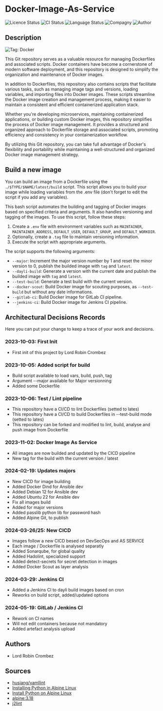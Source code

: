 # Docker-Image-As-Service

![Licence Status](https://img.shields.io/badge/licence-MIT-brightgreen)
![CI Status](https://img.shields.io/badge/CI-success-brightgreen)
![Language Status](https://img.shields.io/badge/language-Dockerfile-red)
![Compagny](https://img.shields.io/badge/Compagny-Labo--CBZ-blue)
![Author](https://img.shields.io/badge/Author-Lord%20Robin%20Cbz-blue)

## Description

![Tag: Docker](https://img.shields.io/badge/Tech-Docker-orange)

This Git repository serves as a valuable resource for managing Dockerfiles and associated scripts. Docker containers have become a cornerstone of modern software deployment, and this repository is designed to simplify the organization and maintenance of Docker images.

In addition to Dockerfiles, this repository also contains scripts that facilitate various tasks, such as managing image tags and versions, loading variables, and importing files into Docker images. These scripts streamline the Docker image creation and management process, making it easier to maintain a consistent and efficient containerized application stack.

Whether you're developing microservices, maintaining containerized applications, or building custom Docker images, this repository simplifies the process of Docker image management. It provides a structured and organized approach to Dockerfile storage and associated scripts, promoting efficiency and consistency in your containerization workflow.

By utilizing this Git repository, you can take full advantage of Docker's flexibility and portability while maintaining a well-structured and organized Docker image management strategy.

## Build a new image

You can build an image from a Dockerfile using the `./$TYPE/$NAME/latest/build` script. This script allows you to build your image while loading variables from the .env file (don't forget to edit the script if you add any variables).

This bash script automates the building and tagging of Docker images based on specified criteria and arguments. It also handles versioning and tagging of the images. To use this script, follow these steps:

1. Create a `.env` file with environment variables such as `MAINTAINER`, `MAINTAINER_ADDRESS`, `DEFAULT_USER`, `DEFAULT_GROUP`, and `DEFAULT_WORKDIR`.
2. Optionally, create a `.tag` file to maintain versioning information.
3. Execute the script with appropriate arguments.

The script supports the following arguments:

- `--major`: Increment the major version number by 1 and reset the minor version to 0, publish the builded image with `tag` and `latest`.
- `--dayli-build`: Generate a version with the current date and publish the builded image with `tag` and `latest`.
- `--test-build`: Generate a test build with the current version.
- `--docker-scout`: Build Docker image for scouting purposes, as `--test-build` but without any date informations.
- `--gitlab-ci`: Build Docker image for GitLab CI pipeline.
- `--jenkins-ci`: Build Docker image for Jenkins CI pipeline.

## Architectural Decisions Records

Here you can put your change to keep a trace of your work and decisions.

### 2023-10-03: First Init

- First init of this project by Lord Robin Crombez

### 2023-10-05: Added script for build

- Build script available to load vars, build, push, tag
- Argument --major available for Major versionning
- Added some Dockerfile

### 2023-10-06: Test / Lint pipeline

- This repository have a CI/CD to lint Dockerfiles (setted to lates)
- This repository have a CI/CD to build Dockerfiles in --test-build mode (setted to lates)
- This repository can be forked and modified to lint, build, analyse and push image from Dockerfile

### 2023-11-02: Docker Image As Service

- All images are now builded and updated by the CICD pipeline
- New tag for the build with the current version / latest

### 2024-02-19: Updates majors

- New CICD for image building
- Added Docker Dind for Ansible dev
- Added Debian 12 for Ansible dev
- Added Ubuntu 22 for Ansible dev
- Fix all images build
- Added for major versions
- Added passlib python lib for password hash
- Added Alpine Git, to publish

### 2024-03-26/25: New CICD

- Images follow a new CICD besed on DevSecOps and AS SERVICE
- Each image / Dockerfile is analysed separatly
- Added Sonarqube, for global quality
- Added Hadolint, specialized support
- Added detect-secrets for secret detection in images
- Added Docker Scout as layer analysis

### 2024-03-29: Jenkins CI

- Added a Jenkins CI to dayli build images based on cron
- Reworks on build script, added/updated options

### 2024-05-19: GitLab / Jenkins CI

- Rework on CI names
- Will not edit containers because not mandatory
- Added artefact analysis upload

## Authors

- Lord Robin Crombez

## Sources

- [husiang/yamllint](https://hub.docker.com/r/chusiang/yamllint/dockerfile)
- [Installing Python in Alpine Linux](https://www.askpython.com/python/examples/python-alpine-linux)
- [Install Python on Alpine Linux](https://devcoops.com/install-python-on-alpine-linux/)
- [alpine:3.18](https://hub.docker.com/layers/library/alpine/3.18/images/sha256-48d9183eb12a05c99bcc0bf44a003607b8e941e1d4f41f9ad12bdcc4b5672f86?context=explore)
- [j2lint](https://github.com/aristanetworks/j2lint)
